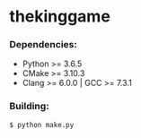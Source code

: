 # thekinggame
### Dependencies:
* Python >= 3.6.5
* CMake >= 3.10.3
* Clang >= 6.0.0 | GCC >= 7.3.1
### Building:
```
$ python make.py
```
